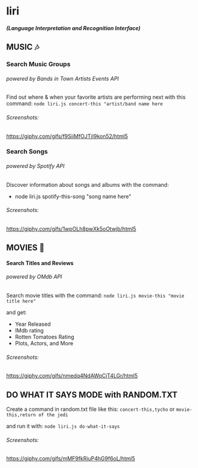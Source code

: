 # liri 
##### (Language Interpretation and Recognition Interface)

## MUSIC :notes:
### Search Music Groups 
###### powered by Bands in Town Artists Events API
Find out where & when your favorite artists are performing next with this command:
`node liri.js concert-this "artist/band name here`

###### Screenshots:
https://giphy.com/gifs/f9SiiMfOJTjI9kon52/html5

### Search Songs 
###### powered by Spotify API
Discover information about songs and albums with the command:
* node liri.js spotify-this-song "song name here"

###### Screenshots:
https://giphy.com/gifs/1wpOLh8pwXk5oOtwjb/html5

## MOVIES :movie_camera:
#### Search Titles and Reviews 
###### powered by OMdb API
Search movie titles with the command:
`node liri.js movie-this "movie title here"`

and get:
* Year Released
* IMdb rating
* Rotten Tomatoes Rating
* Plots, Actors, and More

###### Screenshots:
https://giphy.com/gifs/nmedq4NdAWqCjT4LGr/html5

## DO WHAT IT SAYS MODE with RANDOM.TXT
Create a command in random.txt file like this:
`concert-this,tycho` or `movie-this,return of the jedi`

and run it with:
`node liri.js do-what-it-says`

###### Screenshots:
https://giphy.com/gifs/mMF9fkRjuP4hG9f6oL/html5